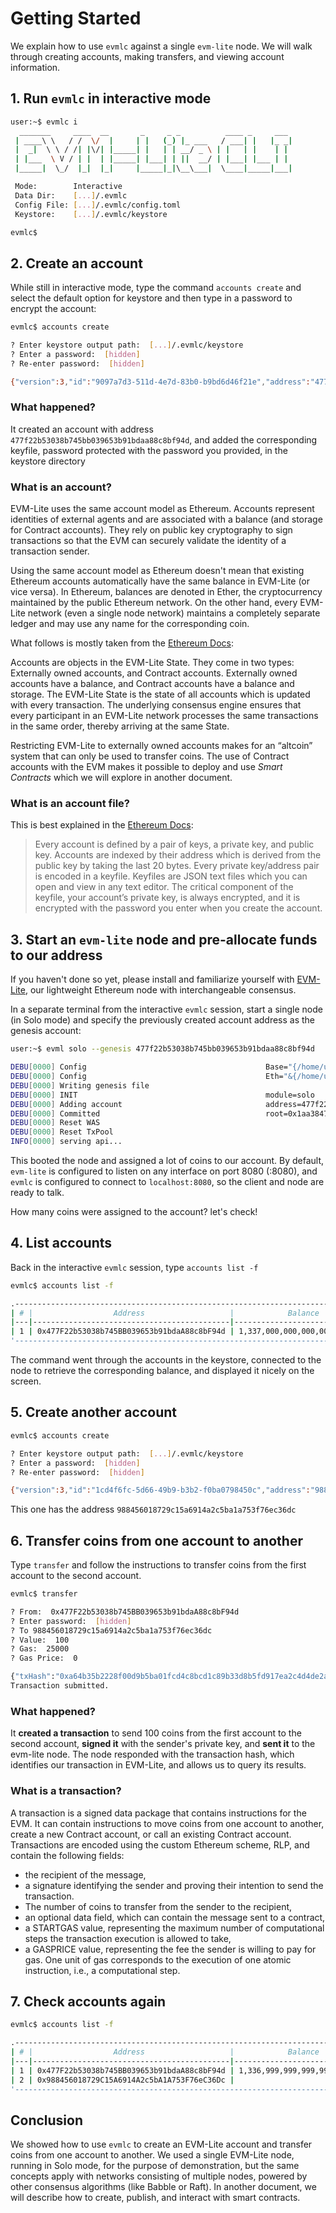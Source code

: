 # Getting Started

We explain how to use `evmlc` against a single `evm-lite` node. We will walk
through creating accounts, making transfers, and viewing account information.

## 1. Run `evmlc` in interactive mode

```bash
user:~$ evmlc i
  _______     ____  __       _     _ _          ____ _     ___
 | ____\ \   / /  \/  |     | |   (_) |_ ___   / ___| |   |_ _|
 |  _|  \ \ / /| |\/| |_____| |   | | __/ _ \ | |   | |    | |
 | |___  \ V / | |  | |_____| |___| | ||  __/ | |___| |___ | |
 |_____|  \_/  |_|  |_|     |_____|_|\__\___|  \____|_____|___|

 Mode:        Interactive
 Data Dir:    [...]/.evmlc
 Config File: [...]/.evmlc/config.toml
 Keystore:    [...]/.evmlc/keystore

evmlc$
```

## 2. Create an account

While still in interactive mode, type the command `accounts create` and select
the default option for keystore and then type in a password to encrypt the account:

```bash
evmlc$ accounts create

? Enter keystore output path:  [...]/.evmlc/keystore
? Enter a password:  [hidden]
? Re-enter password:  [hidden]

{"version":3,"id":"9097a7d3-511d-4e7d-83b0-b9bd6d46f21e","address":"477f22b53038b745bb039653b91bdaa88c8bf94d","crypto":{"ciphertext":"3172d22e2f3b8da53ad3b86f6e1cffbb1126d47ae6b563a0183ba885faf4170b","cipherparams":{"iv":"1120717f7eb46693418beeafe953f5a5"},"cipher":"aes-128-ctr","kdf":"scrypt","kdfparams":{"dklen":32,"salt":"5623f5a14730e28be73e9ef23fabf68ed8d51d1db5d162afb8a33b1123bfda64","n":8192,"r":8,"p":1},"mac":"05ca13958cf4bee53167d9c45a93dbdb33f822c41c80776465c8c5b422be7127"}}
```

### What happened?

It created an account with address `477f22b53038b745bb039653b91bdaa88c8bf94d`,
and added the corresponding keyfile, password protected with the password you provided,
in the keystore directory

### What is an account?

EVM-Lite uses the same account model as Ethereum. Accounts represent identities
of external agents and are associated with a balance (and storage for Contract
accounts). They rely on public key cryptography to sign transactions so that the
EVM can securely validate the identity of a transaction sender.

Using the same account model as Ethereum doesn't mean that existing Ethereum
accounts automatically have the same balance in EVM-Lite (or vice versa). In
Ethereum, balances are denoted in Ether, the cryptocurrency maintained by the
public Ethereum network. On the other hand, every EVM-Lite network (even a
single node network) maintains a completely separate ledger and may use any
name for the corresponding coin.

What follows is mostly taken from the [Ethereum Docs](http://ethdocs.org/en/latest/account-management.html):

Accounts are objects in the EVM-Lite State. They come in two types: Externally
owned accounts, and Contract accounts. Externally owned accounts have a balance,
and Contract accounts have a balance and storage. The EVM-Lite State is the
state of all accounts which is updated with every transaction. The underlying
consensus engine ensures that every participant in an EVM-Lite network processes
the same transactions in the same order, thereby arriving at the same State.

Restricting EVM-Lite to externally owned accounts makes for an “altcoin” system
that can only be used to transfer coins. The use of Contract accounts with the
EVM makes it possible to deploy and use _Smart Contracts_ which we will explore
in another document.

### What is an account file?

This is best explained in the
[Ethereum Docs](http://ethdocs.org/en/latest/account-management.html):

> Every account is defined by a pair of keys, a private key, and public key.
> Accounts are indexed by their address which is derived from the public key by
> taking the last 20 bytes. Every private key/address pair is encoded in a
> keyfile. Keyfiles are JSON text files which you can open and view in any text
> editor. The critical component of the keyfile, your account’s private key, is
> always encrypted, and it is encrypted with the password you enter when you
> create the account.

## 3. Start an `evm-lite` node and pre-allocate funds to our address

If you haven't done so yet, please install and familiarize yourself with
[EVM-Lite](https://github.com/mosaicnetworks/evm-lite), our lightweight Ethereum
node with interchangeable consensus.

In a separate terminal from the interactive `evmlc` session, start a single node
(in Solo mode) and specify the previously created account address as the genesis
account:

```bash
user:~$ evml solo --genesis 477f22b53038b745bb039653b91bdaa88c8bf94d

DEBU[0000] Config                                        Base="{/home/user/.evm-lite debug}" Eth="&{/home/user/.evm-lite/eth/genesis.json /home/user/.evm-lite/eth/keystore /home/user/.evm-lite/eth/pwd.txt /home/user/.evm-lite/eth/chaindata :8080 128}"
DEBU[0000] Config                                        Eth="&{/home/user/.evm-lite/eth/genesis.json /home/user/.evm-lite/eth/keystore /home/user/.evm-lite/eth/pwd.txt /home/user/.evm-lite/eth/chaindata :8080 128}" genesis=477f22b53038b745bb039653b91bdaa88c8bf94d
DEBU[0000] Writing genesis file
DEBU[0000] INIT                                          module=solo
DEBU[0000] Adding account                                address=477f22b53038b745bb039653b91bdaa88c8bf94d
DEBU[0000] Committed                                     root=0x1aa38473e2f6fc5ada1bb0e6eeddc1fdeda991ff7a50150e16306e018d9a7639
DEBU[0000] Reset WAS
DEBU[0000] Reset TxPool
INFO[0000] serving api...
```

This booted the node and assigned a lot of coins to our account. By default,
`evm-lite` is configured to listen on any interface on port 8080 (:8080), and
`evmlc` is configured to connect to `localhost:8080`, so the client and node are
ready to talk.

How many coins were assigned to the account? let's check!

## 4. List accounts

Back in the interactive `evmlc` session, type `accounts list -f`

```bash
evmlc$ accounts list -f

.----------------------------------------------------------------------------------------.
| # |                  Address                   |            Balance            | Nonce |
|---|--------------------------------------------|-------------------------------|-------|
| 1 | 0x477F22b53038b745BB039653b91bdaA88c8bF94d | 1,337,000,000,000,000,000,000 |     0 |
'----------------------------------------------------------------------------------------'
```

The command went through the accounts in the keystore, connected to the node to
retrieve the corresponding balance, and displayed it nicely on the screen.

## 5. Create another account

```bash
evmlc$ accounts create

? Enter keystore output path:  [...]/.evmlc/keystore
? Enter a password:  [hidden]
? Re-enter password:  [hidden]

{"version":3,"id":"1cd4f6fc-5d66-49b9-b3b2-f0ba0798450c","address":"988456018729c15a6914a2c5ba1a753f76ec36dc","crypto":{"ciphertext":"XXX","cipherparams":{"iv":"421d86663e8cd0915ab0bbedb0e14d96"},"cipher":"aes-128-ctr","kdf":"scrypt","kdfparams":{"dklen":32,"salt":"XXX","n":8192,"r":8,"p":1},"mac":"XXX"}}
```

This one has the address `988456018729c15a6914a2c5ba1a753f76ec36dc`

## 6. Transfer coins from one account to another

Type `transfer` and follow the instructions to transfer coins from the first
account to the second account.

```bash
evmlc$ transfer

? From:  0x477F22b53038b745BB039653b91bdaA88c8bF94d
? Enter password:  [hidden]
? To 988456018729c15a6914a2c5ba1a753f76ec36dc
? Value:  100
? Gas:  25000
? Gas Price:  0

{"txHash":"0xa64b35b2228f00d9b5ba01fcd4c8bcd1c89b33d8b5fd917ea2c4d4de2a7d43ea"}
Transaction submitted.
```

### What happened?

It **created a transaction** to send 100 coins from the first account to the
second account, **signed it** with the sender's private key, and **sent it** to
the evm-lite node. The node responded with the transaction hash, which
identifies our transaction in EVM-Lite, and allows us to query its results.

### What is a transaction?

A transaction is a signed data package that contains instructions for the EVM.
It can contain instructions to move coins from one account to another, create a
new Contract account, or call an existing Contract account. Transactions are
encoded using the custom Ethereum scheme, RLP, and contain the following fields:

-   the recipient of the message,
-   a signature identifying the sender and proving their intention to send the
    transaction.
-   The number of coins to transfer from the sender to the recipient,
-   an optional data field, which can contain the message sent to a contract,
-   a STARTGAS value, representing the maximum number of computational steps the
    transaction execution is allowed to take,
-   a GASPRICE value, representing the fee the sender is willing to pay for gas.
    One unit of gas corresponds to the execution of one atomic instruction, i.e., a
    computational step.

## 7. Check accounts again

```bash
evmlc$ accounts list -f

.----------------------------------------------------------------------------------------.
| # |                  Address                   |            Balance            | Nonce |
|---|--------------------------------------------|-------------------------------|-------|
| 1 | 0x477F22b53038b745BB039653b91bdaA88c8bF94d | 1,336,999,999,999,999,999,900 |     1 |
| 2 | 0x988456018729C15A6914A2c5bA1A753F76eC36Dc |                           100 |     0 |
'----------------------------------------------------------------------------------------'
```

## Conclusion

We showed how to use `evmlc` to create an EVM-Lite account and transfer coins
from one account to another. We used a single EVM-Lite node, running in Solo
mode, for the purpose of demonstration, but the same concepts apply with
networks consisting of multiple nodes, powered by other consensus algorithms
(like Babble or Raft). In another document, we will describe how to create,
publish, and interact with smart contracts.
